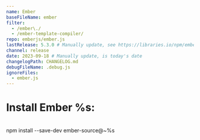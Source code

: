 ```yaml
---
name: Ember
baseFileName: ember
filter:
  - /ember\./
  - /ember-template-compiler/
repo: emberjs/ember.js
lastRelease: 5.3.0 # Manually update, see https://libraries.io/npm/ember-source throughout
channel: release
date: 2023-09-18 # Manually update, is today's date
changelogPath: CHANGELOG.md
debugFileName: .debug.js
ignoreFiles:
  - ember.js
---
```


# Install Ember %s:

<br>
npm install --save-dev ember-source@~%s
